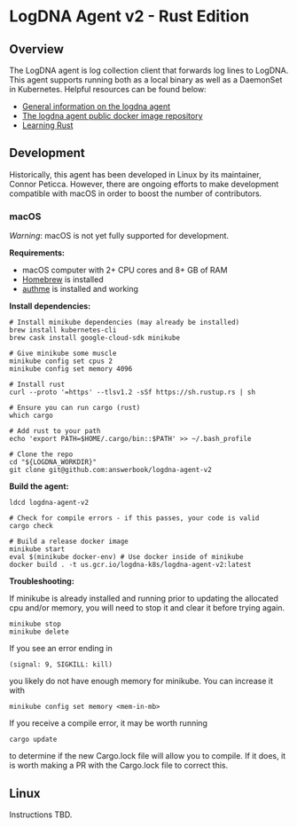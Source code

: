 # LogDNA Agent v2 - Rust Edition

## Overview

The LogDNA agent is log collection client that forwards log lines to LogDNA. This agent supports running both as a local binary as well as a DaemonSet in Kubernetes. Helpful resources can be found below:
* [General information on the logdna agent](https://docs.logdna.com/docs/logdna-agent)
* [The logdna agent public docker image repository](https://hub.docker.com/r/logdna/logdna-agent)
* [Learning Rust](https://doc.rust-lang.org/book/)

## Development

Historically, this agent has been developed in Linux by its maintainer, Connor Peticca. However, there are ongoing efforts to make development compatible with macOS in order to boost the number of contributors.

### macOS

_Warning_: macOS is not yet fully supported for development.

**Requirements:**
* macOS computer with 2+ CPU cores and 8+ GB of RAM
* [Homebrew](https://brew.sh/) is installed
* [authme](https://github.com/answerbook/authme) is installed and working

**Install dependencies:**
```
# Install minikube dependencies (may already be installed)
brew install kubernetes-cli
brew cask install google-cloud-sdk minikube

# Give minikube some muscle
minikube config set cpus 2
minikube config set memory 4096

# Install rust
curl --proto '=https' --tlsv1.2 -sSf https://sh.rustup.rs | sh

# Ensure you can run cargo (rust)
which cargo

# Add rust to your path
echo 'export PATH=$HOME/.cargo/bin::$PATH' >> ~/.bash_profile

# Clone the repo
cd "${LOGDNA_WORKDIR}"
git clone git@github.com:answerbook/logdna-agent-v2
```

**Build the agent:**
```
ldcd logdna-agent-v2

# Check for compile errors - if this passes, your code is valid
cargo check

# Build a release docker image
minikube start
eval $(minikube docker-env) # Use docker inside of minikube
docker build . -t us.gcr.io/logdna-k8s/logdna-agent-v2:latest
```

**Troubleshooting:**

If minikube is already installed and running prior to updating the allocated cpu and/or memory, you will need to stop it and clear it before trying again.
```
minikube stop
minikube delete
```

If you see an error ending in
```
(signal: 9, SIGKILL: kill)
```
you likely do not have enough memory for minikube. You can increase it with
```
minikube config set memory <mem-in-mb>
```

If you receive a compile error, it may be worth running
```
cargo update
```
to determine if the new Cargo.lock file will allow you to compile. If it does, it is worth making a PR with the Cargo.lock file to correct this.

## Linux

Instructions TBD.
